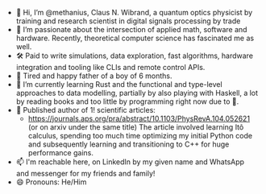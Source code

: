 - 👋 Hi, I’m @methanius, Claus N. Wibrand, a quantum optics physicist by training and research scientist in digital signals processing by trade
- 👀 I’m passionate about the intersection of applied math, software and hardware.  Recently, theoretical computer science has fascinated me as well.
- 🛠 Paid to write simulations, data exploration, fast algorithms, hardware integration and tooling like CLIs and remote control APIs.
- 👶 Tired and happy father of a boy of 6 months.
- 🌱 I’m currently learning Rust and the functional and type-level approaches to data modelling, partially by also playing with Haskell, a lot by reading books and too little by programming right now due to 👶.
- 🔬 Published author of 1! scientific articles:
  *  <https://journals.aps.org/pra/abstract/10.1103/PhysRevA.104.052621> (or on arxiv under the same title)
     The article involved learning Itô calculus, spending too much time optimizing my initial Python code and subsequently learning and transitioning to C++ for huge performance gains.
- 📫 I'm reachable here, on LinkedIn by my given name and WhatsApp and messenger for my friends and family!
- 😄 Pronouns: He/Him

<!---
methanius/methanius is a ✨ special ✨ repository because its `README.md` (this file) appears on your GitHub profile.
You can click the Preview link to take a look at your changes.
--->
